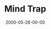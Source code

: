 ---
layout: message
category: message
series: "Mind+Screw"
title: "Mind Trap"
date: 2005-05-28-00-00
message_id: 118
audio: "http://s3.amazonaws.com/crossroads-media/media/legacy/mp3/Mind+Screw_02_05-28-05_Mind_Trap.mp3"
audio-duration: "44:40"
flag: "N"
---